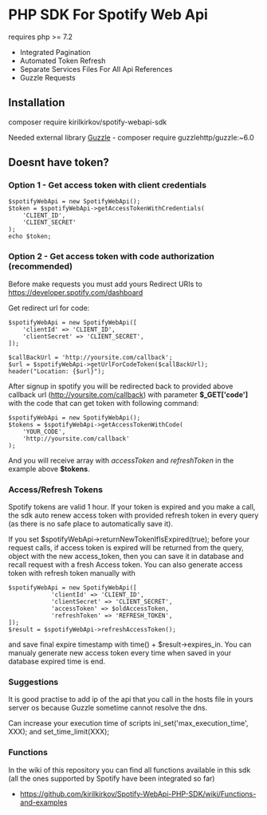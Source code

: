 # PHP SDK For Spotify Web Api

<p>requires php >= 7.2</p>

- Integrated Pagination
- Automated Token Refresh
- Separate Services Files For All Api References
- Guzzle Requests

## Installation
composer require kirilkirkov/spotify-webapi-sdk

Needed external library [Guzzle](https://github.com/guzzle/guzzle) - composer require guzzlehttp/guzzle:~6.0

## Doesnt have token?

### Option 1 - Get access token with client credentials

```
$spotifyWebApi = new SpotifyWebApi();
$token = $spotifyWebApi->getAccessTokenWithCredentials(
    'CLIENT_ID',
    'CLIENT_SECRET'
);
echo $token;
```

### Option 2 - Get access token with code authorization (recommended)
Before make requests you must add yours Redirect URIs to https://developer.spotify.com/dashboard

Get redirect url for code:
```
$spotifyWebApi = new SpotifyWebApi([
    'clientId' => 'CLIENT_ID',
    'clientSecret' => 'CLIENT_SECRET',
]);

$callBackUrl = 'http://yoursite.com/callback';
$url = $spotifyWebApi->getUrlForCodeToken($callBackUrl);
header("Location: {$url}");
```

After signup in spotify you will be redirected back to provided above callback url (http://yoursite.com/callback) with parameter **$_GET['code']** with the code that can get token with following command:
```
$spotifyWebApi = new SpotifyWebApi();
$tokens = $spotifyWebApi->getAccessTokenWithCode(
    'YOUR_CODE',
    'http://yoursite.com/callback'
);
```

And you will receive array with *accessToken* and *refreshToken* in the example above **$tokens**.

### Access/Refresh Tokens
Spotify tokens are valid 1 hour. If your token is expired and you make a call, the sdk auto renew access token with provided refresh token in every query (as there is no safe place to automatically save it).

If you set $spotifyWebApi->returnNewTokenIfIsExpired(true); before your request calls, if access token is expired will be returned from the query, object with the new access_token, then you can save it in database and recall request with a fresh Access token. 
You can also generate access token with refresh token manually with
```
$spotifyWebApi = new SpotifyWebApi([
            'clientId' => 'CLIENT_ID',
            'clientSecret' => 'CLIENT_SECRET',
            'accessToken' => $oldAccessToken,
            'refreshToken' => 'REFRESH_TOKEN',
]);
$result = $spotifyWebApi->refreshAccessToken();
```

and save final expire timestamp with  time() + $result->expires_in. You can manualy generate new access token every time when saved in your database expired time is end.

### Suggestions

It is good practise to add ip of the api that you call in the hosts file in yours server os because Guzzle sometime cannot resolve the dns.

Can increase your execution time of scripts 
ini_set('max_execution_time', XXX); and set_time_limit(XXX);

### Functions
In the wiki of this repository you can find all functions available in this sdk (all the ones supported by Spotify have been integrated so far)
- https://github.com/kirilkirkov/Spotify-WebApi-PHP-SDK/wiki/Functions-and-examples
